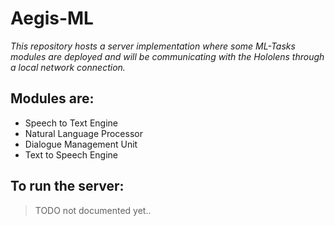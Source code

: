 # Aegis-ML
*This repository hosts a server implementation where some ML-Tasks modules are deployed and will be communicating with the Hololens through a local network connection.*

## Modules are:
* Speech to Text Engine
* Natural Language Processor
* Dialogue Management Unit
* Text to Speech Engine

## To run the server:
> TODO not documented yet..

